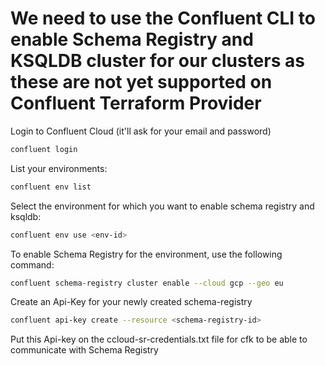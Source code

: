 # We need to use the Confluent CLI to enable Schema Registry and KSQLDB cluster for our clusters as these are not yet supported on Confluent Terraform Provider

Login to Confluent Cloud (it'll ask for your email and password)

```sh
confluent login
```

List your environments: 

```sh
confluent env list
```

Select the environment for which you want to enable schema registry and ksqldb:

```sh
confluent env use <env-id>
```

To enable Schema Registry for the environment, use the following command: 

```sh
confluent schema-registry cluster enable --cloud gcp --geo eu
```

Create an Api-Key for your newly created schema-registry 

```sh
confluent api-key create --resource <schema-registry-id>
```

Put this Api-key on the ccloud-sr-credentials.txt file for cfk to be able to communicate with Schema Registry
